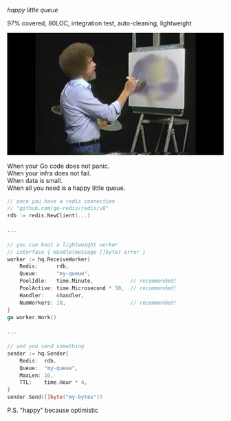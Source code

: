 _happy little queue_

97% covered, 80LOC, integration test, auto-cleaning, lightweight

![](doc/bobross.jpg)

When your Go code does not panic.  
When your infra does not fail.  
When data is small.  
When all you need is a happy little queue.

```go
// once you have a redis connection
// "github.com/go-redis/redis/v8"
rdb := redis.NewClient(...)             

...

// you can boot a lightweight worker
// interface { Handle(message []byte) error }
worker := hq.ReceiveWorker{
    Redis:      rdb,
    Queue:      "my-queue",
    PoolIdle:   time.Minute,            // recommended!
    PoolActive: time.Microsecond * 50,  // recommended! 
    Handler:    &handler,               
    NumWorkers: 10,                     // recommended!
}
go worker.Work()

...

// and you send something
sender := hq.Sender{
    Redis:  rdb,
    Queue:  "my-queue",
    MaxLen: 10,
    TTL:    time.Hour * 4,
}
sender.Send([]byte("my-bytes"))
```

P.S. "happy" because optimistic
